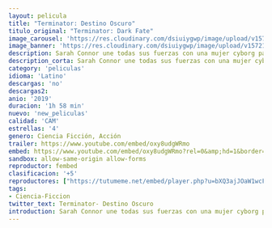 ```yaml
---
layout: pelicula
title: "Terminator: Destino Oscuro"
titulo_original: "Terminator: Dark Fate"
image_carousel: 'https://res.cloudinary.com/dsiuiygwp/image/upload/v1572146617/terminator-min_qjjfrm.jpg'
image_banner: 'https://res.cloudinary.com/dsiuiygwp/image/upload/v1572146624/terminator-destino-oscuro-poster-final-imagen-min_r0orbg.jpg'
description: Sarah Connor une todas sus fuerzas con una mujer cyborg para proteger a una joven de un extremadamente poderoso y nuevo Terminator.
description_corta: Sarah Connor une todas sus fuerzas con una mujer cyborg para proteger a una joven de un extremadamente poderoso y nuevo Terminator.
category: 'peliculas'
idioma: 'Latino'
descargas: 'no'
descargas2:
anio: '2019'
duracion: '1h 58 min'
nuevo: 'new_peliculas'
calidad: 'CAM'
estrellas: '4'
genero: Ciencia Ficción, Acción
trailer: https://www.youtube.com/embed/oxy8udgWRmo
embed: https://www.youtube.com/embed/oxy8udgWRmo?rel=0&amp;hd=1&border=0&wmode=opaque&enablejsapi=1&modestbranding=1&controls=1&showinfo=1
sandbox: allow-same-origin allow-forms
reproductor: fembed
clasificacion: '+5'
reproductores: ["https://tutumeme.net/embed/player.php?u=bXQ3ajJOaW1wcFRGcEs2VW5XRGExTlRPMytmUnc3bHVwcWhoenVIUjI5SHF5TlNwc0taaG1jN2gwZHZSNTlIRHVhV2tZWitkNUtDVDNOL1ZvYW1rYjJabW42S2Q","https://api.cuevana3.io/olpremium/gd.php?file=ek5lbm9xYWNrS0xNejZabVlkSFIyTkxQb3BPWDB0UFkwY3lvbjJIRjBPQ1QwNStUck1mVG9kVExvM0djeHA3VnFybXRscUdvMWRXNHRZbU1lYXVUeDg2cGpKVmp4cXpBejYxcGxJdXcwc21WeW1oL2lKdlB4TGpQaVlXSHpxaStsYmwxZjNld3RNeVV1YWVNWlpPV3g5S3RmSlZtdktqSjBjdUlpSWJXcDlhV3g1Ui9yYnl2MUx6TGc1UjQyWlBVcWRPTmw1L0cwTlRlcmF5TGlxZmJ4YXFvYklLRWlNbmYxOG1ZYjZ6SDFBPT0","https://api.cuevana3.io/stream/index.php?file=ek5lbm9xYWNrS0xYMTZLa2xNbkdvY3ZTb3BtZng4TGp6ZFpobGFMUGtOVFYySmlocU5XTzJkRE1tcHFuajVPb2w1eGphMkhEMGVQWDA2S21ZY1hRNEpQWHAyaG5sNUdybEplU2ZuUzJ3TWUza2FDaVp3PT0","https://api.cuevana3.io/stream/index.php?file=ek5lbm9xYWNrS0xJMVp5b21KREk0dFBLbjVkaHhkRGdrOG1jbnBpUnhhS1ZtcUdxaHJtcnhORFpnWHhvcXNDa3FOdCtjNFRXeDZXdHZIcDNrc1BicThhU3FadVkyYURhMDlLYW5walN5ZUxZMHFadnJNZlU"]
tags:
- Ciencia-Ficcion
twitter_text: Terminator- Destino Oscuro
introduction: Sarah Connor une todas sus fuerzas con una mujer cyborg para proteger a una joven de un extremadamente poderoso y nuevo Terminator.
---
```












